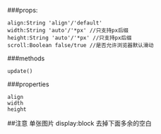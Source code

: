 
###props:
```
align:String 'align'/'default'
width:String 'auto'/'*px' //只支持px后缀
height:String 'auto'/'*px' //只支持px后缀
scroll:Boolean false/true //是否允许浏览器默认滑动

```
###methods
```
update()

```
###properties
```
align
width
height

```

##注意
单张图片 display:block 去掉下面多余的空白